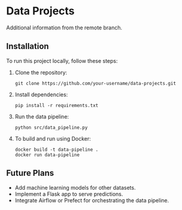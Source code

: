 ﻿# Data Projects
Additional information from the remote branch.

## Installation
To run this project locally, follow these steps:

1. Clone the repository:
    ```
    git clone https://github.com/your-username/data-projects.git
    ```

2. Install dependencies:
    ```
    pip install -r requirements.txt
    ```

3. Run the data pipeline:
    ```
    python src/data_pipeline.py
    ```

4. To build and run using Docker:
    ```
    docker build -t data-pipeline .
    docker run data-pipeline
    ```

## Future Plans
- Add machine learning models for other datasets.
- Implement a Flask app to serve predictions.
- Integrate Airflow or Prefect for orchestrating the data pipeline.
